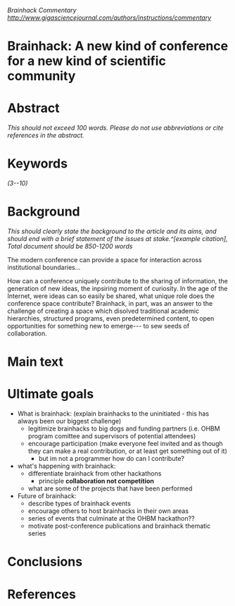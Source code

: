 *Brainhack Commentary*
*http://www.gigasciencejournal.com/authors/instructions/commentary*


Brainhack: A new kind of conference for a new kind of scientific community
===

# Abstract
*This should not exceed 100 words. Please do not use abbreviations or cite references in the abstract.*

# Keywords 
*(3--10)*


# Background

*This should clearly state the background to the article and its aims, and should end with a brief statement of the issues at stake.^[example citation], Total document should be 850-1200 words*

The modern conference can provide a space for interaction across institutional boundaries...

How can a conference uniquely contribute to the sharing of information, the generation of new ideas, the inpsiring moment of curiosity. In the age of the Internet, were ideas can so easily be shared, what unique role does the conference space contribute? Brainhack, in part, was an answer to the challenge of creating a space which disolved traditional academic hierarchies, structured programs, even predetermined content, to open opportunities for something new to emerge--- to sew seeds of collaboration.

# Main text


# Ultimate goals
- What is brainhack: (explain brainhacks to the uninitiated - this has always been our biggest challenge)
	- legitimize brainhacks to big dogs and funding partners (i.e. OHBM program comittee and supervisors of potential attendees)
	- encourage participation (make everyone feel invited and as though they can make a real contribution, or at least get something out of it)
		- but im not a programmer how do can I contribute? 
- what's happening with brainhack:
	- differentiate brainhack from other hackathons
		- principle **collaboration not competition**
    - what are some of the projects that have been performed	
- Future of brainhack:
	- describe types of brainhack events
	- encourage others to host brainhacks in their own areas
	- series of events that culminate at the OHBM hackathon??
	- motivate post-conference publications and brainhack thematic series  

# Conclusions



# References

